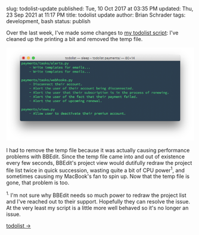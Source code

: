 slug: todolist-update
published: Tue, 10 Oct 2017 at 03:35 PM
updated: Thu, 23 Sep 2021 at 11:17 PM
title: todolist update
author: Brian Schrader
tags: development, bash
status: publish

Over the last week, I've made some changes to [my todolist script][todolist]: I've cleaned up the printing a bit and removed the temp file.

![todolist terminal output](/images/blog/todolist-update.png)

I had to remove the temp file because it was actually causing performance problems with BBEdit. Since the temp file came into and out of existence every few seconds, BBEdit's project view would dutifully redraw the project file list twice in quick succession, wasting quite a bit of CPU power<sup>1</sup>, and sometimes causing my MacBook's fan to spin up. Now that the temp file is gone, that problem is too.


<div class="footnote">
<sup>1. </sup>I'm not sure why BBEdit needs so much power to redraw the project list and I've reached out to their support. Hopefully they can resolve the issue. At the very least my script is a little more well behaved so it's no longer an issue.
</div>

[todolist &#8594;][todolist]


[todolist]: //gist.github.com/Sonictherocketman/77dd6cd8fd907dbbc00031acb08f3ba0

